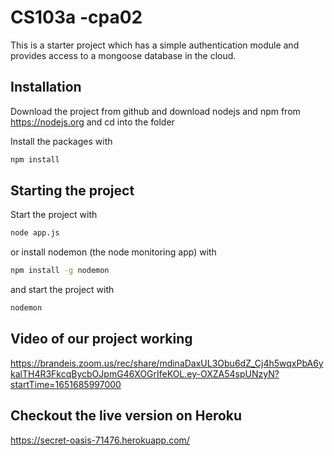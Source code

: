 # CS103a -cpa02

This is a starter project which has a simple authentication module 
and provides access to a mongoose database in the cloud.

## Installation
Download the project from github and download nodejs and npm from https://nodejs.org
and cd into the folder

Install the packages with
``` bash
npm install
```

## Starting the project
Start the project with
``` bash
node app.js
```
or install nodemon (the node monitoring app) with
``` bash
npm install -g nodemon
```
and start the project with
``` bash
nodemon
```

## Video of our project working
https://brandeis.zoom.us/rec/share/mdinaDaxUL3Obu6dZ_Cj4h5wqxPbA6ykalTH4R3FkcqBycbOJpmG46XOGrIfeKOL.ey-OXZA54spUNzyN?startTime=1651685997000

## Checkout the live version on Heroku
https://secret-oasis-71476.herokuapp.com/
